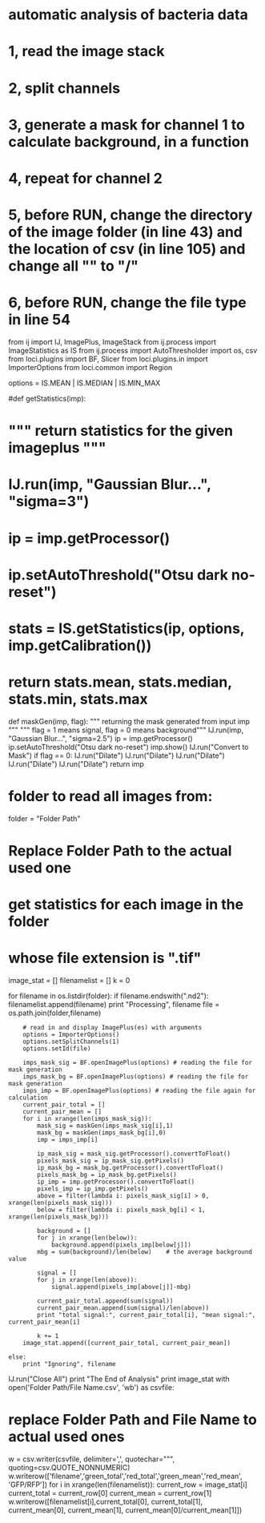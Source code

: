 # automatic analysis of bacteria data
# 1, read the image stack
# 2, split channels
# 3, generate a mask for channel 1 to calculate background, in a function
# 4, repeat for channel 2
# 5, before RUN, change the directory of the image folder (in line 43) and the location of csv (in line 105) and change all "\" to "/"
# 6, before RUN, change the file type in line 54

from ij import IJ, ImagePlus, ImageStack
from ij.process import ImageStatistics as IS
from ij.process import AutoThresholder
import os, csv
from loci.plugins import BF, Slicer
from loci.plugins.in import ImporterOptions
from loci.common import Region

options = IS.MEAN | IS.MEDIAN | IS.MIN_MAX

#def getStatistics(imp):
#	""" return statistics for the given imageplus """
#	IJ.run(imp, "Gaussian Blur...", "sigma=3")
#	ip = imp.getProcessor()
#	ip.setAutoThreshold("Otsu dark no-reset")
#	stats = IS.getStatistics(ip, options, imp.getCalibration())
#	return stats.mean, stats.median, stats.min, stats.max

def maskGen(imp, flag):
	""" returning the mask generated from input imp """
	""" flag = 1 means signal, flag = 0 means background"""
	IJ.run(imp, "Gaussian Blur...", "sigma=2.5")
	ip = imp.getProcessor()
	ip.setAutoThreshold("Otsu dark no-reset")
	imp.show()
	IJ.run("Convert to Mask")
	if flag == 0:
		IJ.run("Dilate")
		IJ.run("Dilate")
		IJ.run("Dilate")
		IJ.run("Dilate")
		IJ.run("Dilate")
	return imp

# folder to read all images from:
folder = "Folder Path"
# Replace Folder Path to the actual used one

# get statistics for each image in the folder
# whose file extension is ".tif"

image_stat = []
filenamelist = []
k = 0

for filename in os.listdir(folder):
	if filename.endswith(".nd2"):
		filenamelist.append(filename)
		print "Processing", filename
		file = os.path.join(folder,filename)
		
		# read in and display ImagePlus(es) with arguments
		options = ImporterOptions()
		options.setSplitChannels(1)
		options.setId(file)
		
		imps_mask_sig = BF.openImagePlus(options) # reading the file for mask generation
		imps_mask_bg = BF.openImagePlus(options) # reading the file for mask generation
		imps_imp = BF.openImagePlus(options) # reading the file again for calculation
		current_pair_total = []
		current_pair_mean = []
		for i in xrange(len(imps_mask_sig)):
			mask_sig = maskGen(imps_mask_sig[i],1)
			mask_bg = maskGen(imps_mask_bg[i],0)
			imp = imps_imp[i]
			
			ip_mask_sig = mask_sig.getProcessor().convertToFloat()
			pixels_mask_sig = ip_mask_sig.getPixels()
			ip_mask_bg = mask_bg.getProcessor().convertToFloat()
			pixels_mask_bg = ip_mask_bg.getPixels()
			ip_imp = imp.getProcessor().convertToFloat()
			pixels_imp = ip_imp.getPixels()
			above = filter(lambda i: pixels_mask_sig[i] > 0, xrange(len(pixels_mask_sig)))
			below = filter(lambda i: pixels_mask_bg[i] < 1, xrange(len(pixels_mask_bg)))
			
			background = []
			for j in xrange(len(below)):
				background.append(pixels_imp[below[j]])
			mbg = sum(background)/len(below)	# the average background value
			
			signal = []
			for j in xrange(len(above)):
				signal.append(pixels_imp[above[j]]-mbg)
				
			current_pair_total.append(sum(signal))
			current_pair_mean.append(sum(signal)/len(above))
			print "total signal:", current_pair_total[i], "mean signal:", current_pair_mean[i]
						
			k += 1
		image_stat.append([current_pair_total, current_pair_mean])

	else:
		print "Ignoring", filename
	
	
IJ.run("Close All")
print "The End of Analysis"
print image_stat
with open('Folder Path/File Name.csv', 'wb') as csvfile:  
# replace Folder Path and File Name to actual used ones 
  w = csv.writer(csvfile, delimiter=',', quotechar="\"",  
                 quoting=csv.QUOTE_NONNUMERIC)  
  w.writerow(['filename','green_total','red_total','green_mean','red_mean', 'GFP/RFP'])
  for i in xrange(len(filenamelist)):
  	current_row = image_stat[i]
  	current_total = current_row[0]
  	current_mean = current_row[1]
  	w.writerow([filenamelist[i],current_total[0], current_total[1], current_mean[0], current_mean[1], current_mean[0]/current_mean[1]])
